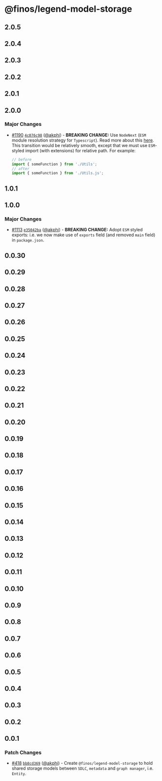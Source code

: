 # @finos/legend-model-storage

## 2.0.5

## 2.0.4

## 2.0.3

## 2.0.2

## 2.0.1

## 2.0.0

### Major Changes

- [#1190](https://github.com/finos/legend-studio/pull/1190) [`4c076c98`](https://github.com/finos/legend-studio/commit/4c076c985b5efd0da3ec2f141ddc9cd53f0ba8f6) ([@akphi](https://github.com/akphi)) - **BREAKING CHANGE:** Use `NodeNext` (`ESM` module resolution strategy for `Typescript`). Read more about this [here](https://devblogs.microsoft.com/typescript/announcing-typescript-4-7/#esm-nodejs). This transition would be relatively smooth, except that we must use `ESM`-styled import (with extensions) for relative path. For example:

  ```ts
  // before
  import { someFunction } from './Utils';
  // after
  import { someFunction } from './Utils.js';
  ```

## 1.0.1

## 1.0.0

### Major Changes

- [#1113](https://github.com/finos/legend-studio/pull/1113) [`e35042ba`](https://github.com/finos/legend-studio/commit/e35042bacf7999e8a5d9836fa6b31cf89cc66237) ([@akphi](https://github.com/akphi)) - **BREAKING CHANGE:** Adopt `ESM` styled exports: i.e. we now make use of `exports` field (and removed `main` field) in `package.json`.

## 0.0.30

## 0.0.29

## 0.0.28

## 0.0.27

## 0.0.26

## 0.0.25

## 0.0.24

## 0.0.23

## 0.0.22

## 0.0.21

## 0.0.20

## 0.0.19

## 0.0.18

## 0.0.17

## 0.0.16

## 0.0.15

## 0.0.14

## 0.0.13

## 0.0.12

## 0.0.11

## 0.0.10

## 0.0.9

## 0.0.8

## 0.0.7

## 0.0.6

## 0.0.5

## 0.0.4

## 0.0.3

## 0.0.2

## 0.0.1

### Patch Changes

- [#418](https://github.com/finos/legend-studio/pull/418) [`bb8cd369`](https://github.com/finos/legend-studio/commit/bb8cd369da33fe58523d8eddf6bb0991da72edf1) ([@akphi](https://github.com/akphi)) - Create `@finos/legend-model-storage` to hold shared storage models between `SDLC`, `metadata` and `graph manager`, i.e. `Entity`.
